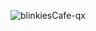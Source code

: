 ![blinkiesCafe-qx](https://github.com/user-attachments/assets/76821469-ce5a-47cf-bd76-b003b1adb69c)
